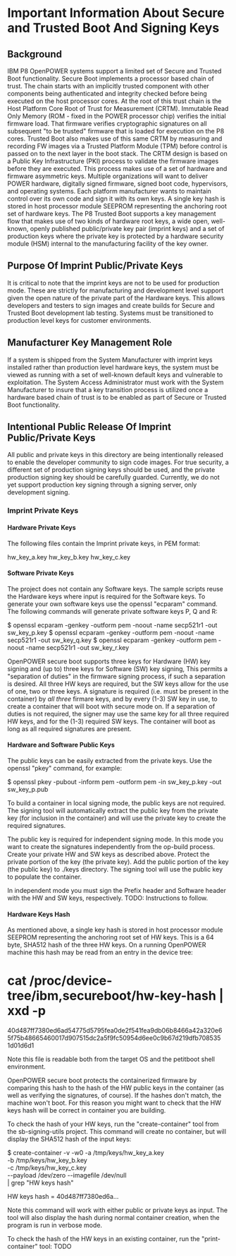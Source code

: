 # Important Information About Secure and Trusted Boot And Signing Keys

## Background

IBM P8 OpenPOWER systems support a limited set of Secure and Trusted Boot
functionality.  Secure Boot implements a processor based chain of trust.  The
chain starts with an implicitly trusted component with other components being
authenticated and integrity checked before being executed on the host processor
cores.  At the root of this trust chain is the Host Platform Core Root of Trust
for Measurement (CRTM).  Immutable Read Only Memory (ROM - fixed in the POWER
processor chip) verifies the initial firmware load.  That firmware verifies
cryptographic signatures on all subsequent "to be trusted" firmware that is
loaded for execution on the P8 cores.  Trusted Boot also makes use of this same
CRTM by measuring and recording FW images via a Trusted Platform Module (TPM)
before control is passed on to the next layer in the boot stack.  The CRTM
design is based on a Public Key Infrastructure (PKI) process to validate the
firmware images before they are executed.  This process makes use of a set of
hardware and firmware asymmetric keys.  Multiple organizations will want to
deliver POWER hardware, digitally signed firmware, signed boot code,
hypervisors, and operating systems.  Each platform manufacturer wants to
maintain control over its own code and sign it with its own keys.  A single key
hash is stored in host processor module SEEPROM representing the anchoring root
set of hardware keys.  The P8 Trusted Boot supports a key management flow that
makes use of two kinds of hardware root keys, a wide open, well-known, openly
published public/private key pair (imprint keys) and a set of production keys
where the private key is protected by a hardware security module (HSM) internal
to the manufacturing facility of the key owner.

## Purpose Of Imprint Public/Private Keys

It is critical to note that the imprint keys are not to be used for production
mode.  These are strictly for manufacturing and development level support given
the open nature of the private part of the Hardware keys.  This allows
developers and testers to sign images and create builds for Secure and Trusted
Boot development lab testing.  Systems must be transitioned to production level
keys for customer environments.

## Manufacturer Key Management Role

If a system is shipped from the System Manufacturer with imprint keys installed
rather than production level hardware keys, the system must be viewed as running
with a set of well-known default keys and vulnerable to exploitation.  The
System Access Administrator must work with the System Manufacturer to insure
that a key transition process is utilized once a hardware based chain of trust
is to be enabled as part of Secure or Trusted Boot functionality.

## Intentional Public Release Of Imprint Public/Private Keys

All public and private keys in this directory are being intentionally released
to enable the developer community to sign code images.  For true security, a
different set of production signing keys should be used, and the private
production signing key should be carefully guarded.  Currently, we do not yet
support production key signing through a signing server, only development
signing.

### Imprint Private Keys

#### Hardware Private Keys

The following files contain the Imprint private keys, in PEM format:

hw_key_a.key
hw_key_b.key
hw_key_c.key

#### Software Private Keys

The project does not contain any Software keys.  The sample scripts reuse the
Hardware keys where input is required for the Software keys.  To generate your
own software keys use the openssl "ecparam" command.  The following commands
will generate private software keys P, Q and R:

$ openssl ecparam -genkey -outform pem -noout -name secp521r1 -out sw_key_p.key
$ openssl ecparam -genkey -outform pem -noout -name secp521r1 -out sw_key_q.key
$ openssl ecparam -genkey -outform pem -noout -name secp521r1 -out sw_key_r.key

OpenPOWER secure boot supports three keys for Hardware (HW) key signing and (up
to) three keys for Software (SW) key signing,  This permits a "separation of
duties" in the firmware signing process, if such a separation is desired.  All
three HW keys are required, but the SW keys allow for the use of one, two or
three keys.  A signature is required (i.e. must be present in the container) by
*all three* firmare keys, and by every (1-3) SW key in use, to create a
container that will boot with secure mode on.  If a separation of duties is not
required, the signer may use the same key for all three required HW keys, and
for the (1-3) required SW keys.  The container will boot as long as all required
signatures are present.

#### Hardware and Software Public Keys

The public keys can be easily extracted from the private keys.  Use the openssl
"pkey" command, for example:

$ openssl pkey -pubout -inform pem -outform pem -in sw_key_p.key -out sw_key_p.pub

To build a container in local signing mode, the public keys are not required.
The signing tool will automatically extract the public key from the private key
(for inclusion in the container) and will use the private key to create the
required signatures.

The public key is required for independent signing mode.  In this mode you want
to create the signatures independently from the op-build process.  Create your
private HW and SW keys as described above.  Protect the private portion of the
key (the private key).  Add the public portion of the key (the public key) to
./keys directory.  The signing tool will use the public key to populate the
container.

In independent mode you must sign the Prefix header and Software header with the
HW and SW keys, respectively.  TODO: Instructions to follow.

#### Hardware Keys Hash

As mentioned above, a single key hash is stored in host processor module SEEPROM
representing the anchoring root set of HW keys.  This is a 64 byte, SHA512 hash
of the three HW keys.  On a running OpenPOWER machine this hash may be read from
an entry in the device tree:

# cat /proc/device-tree/ibm,secureboot/hw-key-hash | xxd -p
40d487ff7380ed6ad54775d5795fea0de2f541fea9db06b8466a42a320e6
5f75b48665460017d907515dc2a5f9fc50954d6ee0c9b67d219dfb708535
1d01d6d1

Note this file is readable both from the target OS and the petitboot shell
environment.

OpenPOWER secure boot protects the containerized firmware by comparing this hash
to the hash of the HW public keys in the container (as well as verifying the
signatures, of course).  If the hashes don't match, the machine won't boot.  For
this reason you might want to check that the HW keys hash will be correct in
container you are building.

To check the hash of your HW keys, run the "create-container" tool from the
sb-signing-utils project.  This command will create no container, but will
display the SHA512 hash of the input keys:

$ create-container -v -w0 -a /tmp/keys/hw_key_a.key \
                          -b /tmp/keys/hw_key_b.key \
                          -c /tmp/keys/hw_key_c.key \
                          --payload /dev/zero --imagefile /dev/null \
                          | grep "HW keys hash"

HW keys hash = 40d487ff7380ed6a...

Note this command will work with either public or private keys as input.  The
tool will also display the hash during normal container creation, when the
program is run in verbose mode.

To check the hash of the HW keys in an existing container, run the
"print-container" tool: TODO

